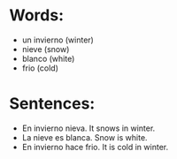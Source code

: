 # Words:
* un invierno (winter)
* nieve (snow)
* blanco (white)
* frio (cold) 

# Sentences:
* En invierno nieva.  It snows in winter.
* La nieve es blanca. Snow is white.
* En invierno hace frio. It is cold in winter.
